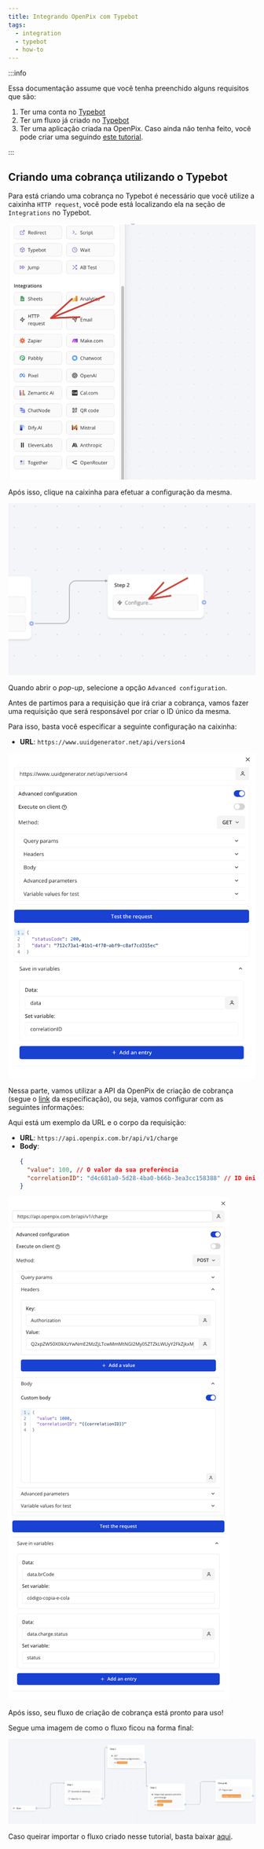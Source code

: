 ```yaml
---
title: Integrando OpenPix com Typebot
tags:
  - integration
  - typebot
  - how-to
---
```


:::info

Essa documentação assume que você tenha preenchido alguns requisitos que são:

1. Ter uma conta no [Typebot](https://typebot.io/)
2. Ter um fluxo já criado no [Typebot](https://typebot.io/)
3. Ter uma aplicação criada na OpenPix. Caso ainda não tenha feito, você pode criar uma seguindo [este tutorial](../apis/api-getting-started.md).

:::

## Criando uma cobrança utilizando o Typebot

Para está criando uma cobrança no Typebot é necessário que você utilize a caixinha `HTTP request`, você pode está localizando ela na seção de `Integrations` no Typebot.

![1](./__assets__/integrating-openpix-with-typebot-1.png)

Após isso, clique na caixinha para efetuar a configuração da mesma.

![2](./__assets__/integrating-openpix-with-typebot-2.png)

Quando abrir o _pop-up_, selecione a opção `Advanced configuration`.

Antes de partimos para a requisição que irá criar a cobrança, vamos fazer uma requisição que será responsável por criar o ID único da mesma.

Para isso, basta você especificar a seguinte configuração na caixinha:

- **URL**: `https://www.uuidgenerator.net/api/version4`

![3](./__assets__/integrating-openpix-with-typebot-3.png)

Nessa parte, vamos utilizar a API da OpenPix de criação de cobrança (segue o [link](https://developers.openpix.com.br/api#tag/charge/paths/~1api~1v1~1charge/post) da especificação), ou seja, vamos configurar com as seguintes informações:

Aqui está um exemplo da URL e o corpo da requisição:

- **URL**: `https://api.openpix.com.br/api/v1/charge`
- **Body**:
  ```json
  {
    "value": 100, // O valor da sua preferência
    "correlationID": "d4c681a0-5d28-4ba0-b66b-3ea3cc158388" // ID único da cobrança
  }
  ```

![4](./__assets__/integrating-openpix-with-typebot-4.png)

Após isso, seu fluxo de criação de cobrança está pronto para uso!

Segue uma imagem de como o fluxo ficou na forma final:

![5](./__assets__/integrating-openpix-with-typebot-5.png)

Caso queirar importar o fluxo criado nesse tutorial, basta baixar [aqui](./__assets__/typebot-flow.json).
